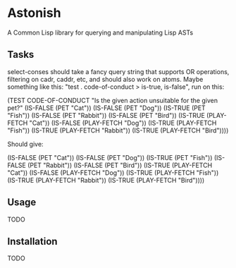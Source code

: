 # Astonish

A Common Lisp library for querying and manipulating Lisp ASTs

## Tasks

select-conses should take a fancy query string that supports OR operations,
filtering on cadr, caddr, etc, and should also work on atoms. Maybe something
like this: "test . code-of-conduct > is-true, is-false", run on this:

(TEST CODE-OF-CONDUCT "Is the given action unsuitable for the given pet?"
  (IS-FALSE (PET "Cat")) (IS-FALSE (PET "Dog")) (IS-TRUE (PET "Fish"))
  (IS-FALSE (PET "Rabbit")) (IS-FALSE (PET "Bird"))
  (IS-TRUE (PLAY-FETCH "Cat")) (IS-FALSE (PLAY-FETCH "Dog"))
  (IS-TRUE (PLAY-FETCH "Fish")) (IS-TRUE (PLAY-FETCH "Rabbit"))
  (IS-TRUE (PLAY-FETCH "Bird"))))

Should give:

(IS-FALSE (PET "Cat")) (IS-FALSE (PET "Dog")) (IS-TRUE (PET "Fish"))
(IS-FALSE (PET "Rabbit")) (IS-FALSE (PET "Bird"))
(IS-TRUE (PLAY-FETCH "Cat")) (IS-FALSE (PLAY-FETCH "Dog"))
(IS-TRUE (PLAY-FETCH "Fish")) (IS-TRUE (PLAY-FETCH "Rabbit"))
(IS-TRUE (PLAY-FETCH "Bird"))))

## Usage

TODO

## Installation

TODO
